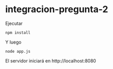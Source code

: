 # integracion-pregunta-2

Ejecutar

```
npm install
```

Y luego

```
node app.js
```

El servidor iniciará en http://localhost:8080



